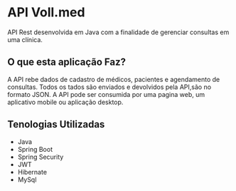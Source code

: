 <h1>API Voll.med</h1>
<p>API Rest desenvolvida em Java com a finalidade de gerenciar consultas em uma clínica.</p>

<h2>O que esta aplicação Faz?</h2>
<p>A API rebe dados de cadastro de médicos, pacientes e agendamento de consultas. Todos os tados são enviados e devolvidos pela API,são no formato JSON. A API pode ser consumida por uma pagina web, um aplicativo mobile ou aplicação desktop.</p>

<h2>Tenologias Utilizadas</h2>
<ul>
  <li>Java</li>
  <li>Spring Boot</li>
  <li>Spring Security</li>
  <li>JWT</li>
  <li>Hibernate</li>
  <li>MySql</li>
</ul>
